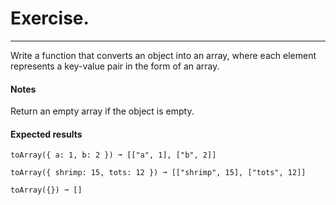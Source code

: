 # Exercise.

---

Write a function that converts an object into an array, where each element represents a key-value pair in the form of an array.

#### Notes

Return an empty array if the object is empty.

#### Expected results

```
toArray({ a: 1, b: 2 }) ➞ [["a", 1], ["b", 2]]

toArray({ shrimp: 15, tots: 12 }) ➞ [["shrimp", 15], ["tots", 12]]

toArray({}) ➞ []
```
